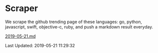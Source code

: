 # Scraper

We scrape the github trending page of these languages: go, python, javascript, swift, objective-c, ruby, and push a markdown result everyday.

[2019-05-21.md](https://github.com/henson/Scraper/blob/master/2019-05-21.md)

Last Updated: 2019-05-21 11:29:32